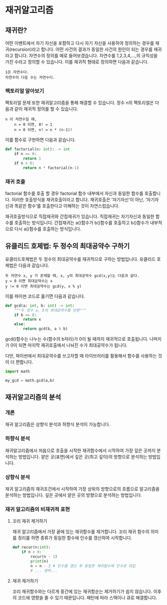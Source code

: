 # 재귀알고리즘
## 재귀란?

어떤 이벤트에서 자기 자신을 포함하고 다시 자기 자신을 사용하여 정의하는 경우를 재귀(recursion)라고 합니다. 어떤 사건의 결과가 동일한 사건의 원인이 되는 경우를 재귀라고 합니다. 자연수의 정의를 예로 들어보겠습니다. 자연수를 1,2,3,4,...,의 규칙성을 가진 수라고 정의할 수 있습니다. 이를 재귀적 형태로 정의하면 다음과 같습니다.

```
1은 자연수다.
자연수의 다음 수는 자연수다.
```

### 팩토리얼 알아보기

팩토리얼 문제 또한 재귀알고리즘을 통해 해결할 수 있습니다. 정수 n의 팩토리얼은 다음과 같이 재귀적 정의를 할 수 있습니다.

```
n 이 자연수일 때,
	n = 0 이면, 0! = 1
	n > 0 이면, n! = n * (n-1)!
```

이를 함수로 구현하면 다음과 같습니다.

```python
def factorial(n: int): -> int
	if n == 0:
		return 1
	if n > 0:
		return n * factorial(n-1)
```

### 재귀 호출

factorial 함수를 호출 할 경우 factorial 함수 내부에서 자신과 동일한 함수를 호출합니다. 이러한 호출방식을 재귀호출이라고 합니다. 재귀호출은 ‘자기자신’이 아닌, ‘자기자신과 똑같은 함수’를 호출한다고 이해하는 것이 자연스럽습니다.

재귀호출방식으로 직접재귀와 간접재귀가 있습니다. 직접재귀는 자기자신과 동일한 함수를 호출하는 방식입니다. 간접재귀는 a()함수가 b()함수를 호출하고 b()함수가 내부적으로 다시 a()함수를 호출하는 방식입니다.


## 유클리드 호제법: 두 정수의 최대공약수 구하기

유클리드호제법은 두 정수의 최대공약수를 재귀적으로 구하는 방법입니다. 유클리드 호제법은 다음과 같습니다.

```
두 자연수 x, y 가 존재할 때, x, y의 최대공약수 gcd(x,y)는 다음과 같다.
y = 0 이면 최대공약수는 x
y != 0 이면 최대공약수는 gcd(y, x % y)
```

이를 파이썬 코드로 옮기면 다음과 같습니다.

```python
def gcd(a: int, b: int) -> int:
    """두 정수 a, b의 최대공약수를 반환"""
    if b == 0:
        return x
    else:
        return gcd(b, a % b) 
```

gcd()함수는 나누는 수(함수의 b자리)가 0이 될 때까지 재귀적으로 호출됩니다. 나머지가 0이 되면 마지막 재귀호출에서 나눠진 수가 최대공약수가 됩니다. 

다만, 파이썬에서 최대공약수를 쓰고자할 때 라이브러리를 활용해서 함수를 사용하는 것이 더 편합니다.

```python
import math

my_gcd = math.gcd(a,b)
```

## 재귀알고리즘의 분석

### 개론

재귀 알고리즘은 상향식 분석과 하향식 분석이 가능합니다.

### 하향식 분석

재귀알고리즘에서 처음으로 호출을 시작한 재귀함수에서 시작하여 가장 깊은 곳까지 분석하는 방법입니다. 얕은 곳(표면)에서 깊은 곳(최고 깊이)의 방향으로 분석하는 방법입니다.

### 상향식 분석

재귀 알고리즘의 재귀조건에서 시작하여 가장 상위의 방향으로의 흐름으로 알고리즘을 분석하는 방법입니다. 깊은 곳에서 얕은 곳의 방향으로 분석하는 방법입니다.

### 재귀 알고리즘의 비재귀적 표현

1. 꼬리 재귀 제거하기
    
    재귀 알고리즘에서 가장 끝에 있는 재귀함수를 제거합니다. 꼬리 재귀 함수의 의미를 정리를 하면 종류가 동일한 함수에 인수를 갱신하여 시작합니다.
    
    ```python
    def recur(n:int):
        if n > 0:
            recur(n - 1)
            print(n)
            n = n - 2 # 인수를 갱신 후 동일한 재귀함수에 인수로 대입
            # ... 생략...
    ```
    
2. 재귀 제거하기
    
    꼬리 재귀함수와는 다르게 중간에 있는 재귀함순는 제거하기가 쉽지 않습니다. 이후의 코드에 영향을 줄 수 있기 때문입니다. 패턴에 따라 스택이나 큐로 해결합니다.